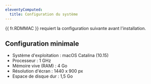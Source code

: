 ```yaml
---
eleventyComputed:
  title: Configuration du système
---
```

{{ fr.RDMMAC }} requiert la configuration suivante avant l'installation. 

## Configuration minimale 

* Système d'exploitation : macOS Catalina (10.15) 
* Processeur : 1 GHz 
* Mémoire vive (RAM) : 4 Go 
* Résolution d'écran : 1440 x 900 px 
* Espace de disque dur : 1,5 Go 

